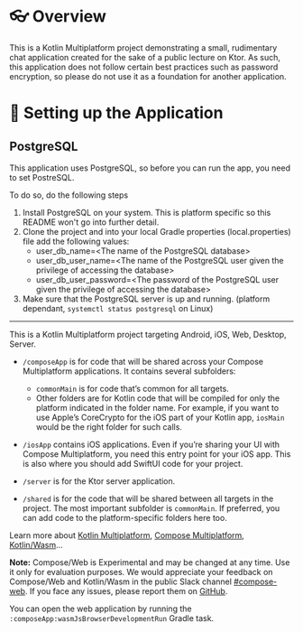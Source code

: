 # 👓 Overview

This is a Kotlin Multiplatform project demonstrating a small, rudimentary chat application created for the sake of a public lecture on Ktor. 
As such, this application does not follow certain best practices such as password encryption, so please do not use it as a foundation for another application.

# 🔧 Setting up the Application

## PostgreSQL

This application uses PostgreSQL, so before you can run the app, you need to set PostreSQL.

To do so, do the following steps

1) Install PostgreSQL on your system. This is platform specific so this README won't go into further detail.
2) Clone the project and into your local Gradle properties (local.properties) file add the following values:
   - user_db_name=\<The name of the PostgreSQL database\>
   - user_db_user_name=\<The name of the PostgreSQL user given the privilege of accessing the database\>
   - user_db_user_password=\<The password of the PostgreSQL user given the privilege of accessing the database\>
3) Make sure that the PostgreSQL server is up and running. (platform dependant, `systemctl status postgresql` on Linux)


-----

This is a Kotlin Multiplatform project targeting Android, iOS, Web, Desktop, Server.

* `/composeApp` is for code that will be shared across your Compose Multiplatform applications.
  It contains several subfolders:
  - `commonMain` is for code that’s common for all targets.
  - Other folders are for Kotlin code that will be compiled for only the platform indicated in the folder name.
    For example, if you want to use Apple’s CoreCrypto for the iOS part of your Kotlin app,
    `iosMain` would be the right folder for such calls.

* `/iosApp` contains iOS applications. Even if you’re sharing your UI with Compose Multiplatform, 
  you need this entry point for your iOS app. This is also where you should add SwiftUI code for your project.

* `/server` is for the Ktor server application.

* `/shared` is for the code that will be shared between all targets in the project.
  The most important subfolder is `commonMain`. If preferred, you can add code to the platform-specific folders here too.


Learn more about [Kotlin Multiplatform](https://www.jetbrains.com/help/kotlin-multiplatform-dev/get-started.html),
[Compose Multiplatform](https://github.com/JetBrains/compose-multiplatform/#compose-multiplatform),
[Kotlin/Wasm](https://kotl.in/wasm/)…

**Note:** Compose/Web is Experimental and may be changed at any time. Use it only for evaluation purposes.
We would appreciate your feedback on Compose/Web and Kotlin/Wasm in the public Slack channel [#compose-web](https://slack-chats.kotlinlang.org/c/compose-web).
If you face any issues, please report them on [GitHub](https://github.com/JetBrains/compose-multiplatform/issues).

You can open the web application by running the `:composeApp:wasmJsBrowserDevelopmentRun` Gradle task.
